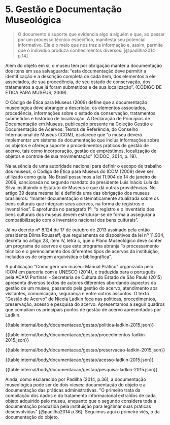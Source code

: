 # 5. Gestão e Documentação Museológica

> O documento é suporte que evidencia algo a alguém e que, ao passar por um processo técnico específico, manifesta seu potencial informativo. Ele é o meio que nos traz a informação e, assim, permite que o indivíduo produza conhecimentos diversos. [@padilha2014 p.14]

Além do objeto em si, o museu tem por obrigação manter a documentação dos itens em sua salvaguarda: “esta documentação deve permitir a identificação e a descrição completa de cada item, dos elementos a ele associados, de sua procedência, de seu estado de conservação, dos tratamentos a que já foram submetidos e de sua localização”. (CÓDIGO DE ÉTICA PARA MUSEUS, 2009).

O Código de Ética para Museus (2009) define que a documentação museológica deve abranger a descrição, os elementos associados, procedência, informações sobre o estado de conservação, tratamentos submetidos e histórico de localização. A Declaração de Princípios de Documentação em Museus, publicação presente na Coleção Gestão e Documentação de Acervos: Textos de Referência, do Conselho Internacional de Museus (ICOM), esclarece que “o museu deverá implementar um sistema de documentação que inclua informações sobre os objetos e ofereça suporte a procedimentos práticos de gestão de acervo, tais como incorporação, gestão de empréstimos, localização de objetos e controle de sua movimentação” (CIDOC, 2014, p. 19).

Na ausência de uma autoridade nacional para definir o escopo de trabalho dos museus, o Código de Ética para Museus do ICOM (2009) deve ser utilizado como guia. No Brasil possuímos a lei 11.904 de 14 de janeiro de 2009, sancionada no segundo mandato do presidente Luís Inácio Lula da Silva instituindo o Estatuto de Museus e que dá outras providências. No artigo 39 desta mesma lei é definida uma das obrigação dos museus brasileiros: “manter documentação sistematicamente atualizada sobre os bens culturais que integram seus acervos, na forma de registros e inventários”. E aprofunda no parágrafo 1º: “o registro e o inventário dos bens culturais dos museus devem estruturar-se de forma a assegurar a compatibilização com o inventário nacional dos bens culturais”.

Já no decreto nº 8.124 de 17 de outubro de 2013 assinado pela então presidenta Dilma Rousseff, que regulamenta os dispositivos da lei nº 11.904, decreta no artigo 23, item IV, letra c, que o Plano Museológico deve conter um programa de acervos e que este programa abranja “o processamento técnico e o gerenciamento dos diferentes tipos de acervos da instituição, incluídos os de origem arquivística e bibliográfica”.

A publicação "Como gerir um museu: Manual Prático" organizada pelo ICOM em parceria com a UNESCO (2014), e traduzida para o português pela ACAM Portinari - Secretaria de Cultura do Estado de São Paulo (2015) apresenta diversos textos de autores diferentes abordando aspectos da gestão de um museu, passando pela gestão do acervo, atendimento aos visitantes, comunicação, segurança e entre outros assuntos. O texto "Gestão de Acervo" de Nicola Ladkin foca nas políticas, procedimentos, preservação, acesso e pesquisa do acervo. Apresentamos a seguir quadros que compilam os principais pontos de gestão de acervo apresentados por Ladkin.

{{table:internal/body/documentacao/gestao/politica-ladkin-2015.json}}

{{table:internal/body/documentacao/gestao/procedimentos-ladkin-2015.json}}

{{table:internal/body/documentacao/gestao/preservacao-ladkin-2015.json}}

{{table:internal/body/documentacao/gestao/acesso-ladkin-2015.json}}

{{table:internal/body/documentacao/gestao/pesquisa-ladkin-2015.json}}

Ainda, como esclarecido por Padilha (2014, p.36), a documentação museológica pode ser de dois vieses: documentação do objeto e a documentação das práticas administrativas. "O primeiro trata da compilação dos dados e do tratamento informacional extraídos de cada objeto adquirido pelo museu, enquanto que o segundo considera toda a documentação produzida pela instituição para legitimar suas práticas desenvolvidas" [@padilha2014 p.36]. Seguimos aqui o primeiro viés, o da documentação do objeto.
